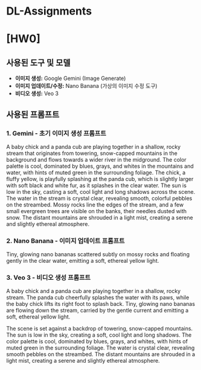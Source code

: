 # DL-Assignments
# [HW0]
## 사용된 도구 및 모델

* **이미지 생성:** Google Gemini (Image Generate)
* **이미지 업데이트/수정:** Nano Banana (가상의 이미지 수정 도구)
* **비디오 생성:** Veo 3

## 사용된 프롬프트

### 1. Gemini - 초기 이미지 생성 프롬프트
A baby chick and a panda cub are playing together in a shallow, rocky stream that originates from towering, snow-capped mountains in the background and flows towards a wider river in the midground. The color palette is cool, dominated by blues, grays, and whites in the mountains and water, with hints of muted green in the surrounding foliage. The chick, a fluffy yellow, is playfully splashing at the panda cub, which is slightly larger with soft black and white fur, as it splashes in the clear water. The sun is low in the sky, casting a soft, cool light and long shadows across the scene. The water in the stream is crystal clear, revealing smooth, colorful pebbles on the streambed. Mossy rocks line the edges of the stream, and a few small evergreen trees are visible on the banks, their needles dusted with snow. The distant mountains are shrouded in a light mist, creating a serene and slightly ethereal atmosphere.

### 2. Nano Banana - 이미지 업데이트 프롬프트
 Tiny, glowing nano bananas scattered subtly on mossy rocks and floating gently in the clear water, emitting a soft, ethereal yellow light.

### 3. Veo 3 - 비디오 생성 프롬프트
 A baby chick and a panda cub are playing together in a shallow, rocky stream. The panda cub cheerfully splashes the water with its paws, while the baby chick lifts its right foot to splash back. Tiny, glowing nano bananas are flowing down the stream, carried by the gentle current and emitting a soft, ethereal yellow light.

 The scene is set against a backdrop of towering, snow-capped mountains. The sun is low in the sky, creating a soft, cool light and long shadows. The color palette is cool, dominated by blues, grays, and whites, with hints of muted green in the surrounding foliage. The water is crystal clear, revealing smooth pebbles on the streambed. The distant mountains are shrouded in a light mist, creating a serene and slightly ethereal atmosphere.
